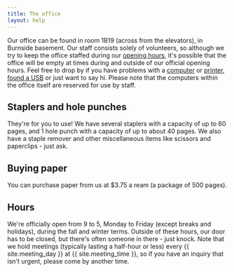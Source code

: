 ```yaml
---
title: The office
layout: help
---
```


Our office can be found in room 1B19 (across from the elevators), in Burnside basement. Our staff consists solely of volunteers, so although we try to keep the office staffed during our [opening hours](#opening-hours), it's possible that the office will be empty at times during and outside of our official opening hours. Feel free to drop by if you have problems with a [computer](computer.html) or [printer](printing.html), [found a USB](lost-items.html) or just want to say hi. Please note that the computers within the office itself are reserved for use by staff.

Staplers and hole punches
-------------------------

They're for you to use! We have several staplers with a capacity of up to 60 pages, and 1 hole punch with a capacity of up to about 40 pages. We also have a staple remover and other miscellaneous items like scissors and paperclips - just ask.

Buying paper
------------

You can purchase paper from us at $3.75 a ream (a package of 500 pages).

<a name="opening-hours"></a>

Hours
-----

We're officially open from 9 to 5, Monday to Friday (except breaks and holidays), during the fall and winter terms. Outside of these hours, our door has to be closed, but there's often someone in there - just knock. Note that we hold meetings (typically lasting a half-hour or less) every {{ site.meeting_day }} at {{ site.meeting_time }}, so if you have an inquiry that isn't urgent, please come by another time.
